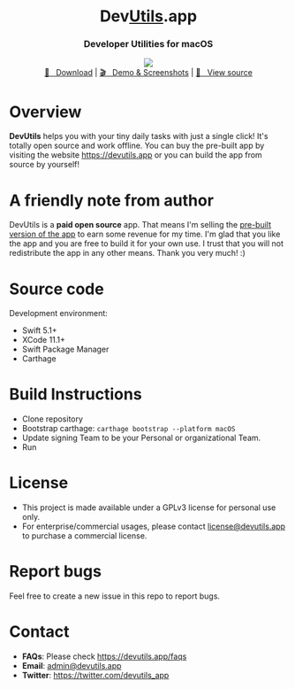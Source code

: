<h1 align="center">Dev<a href="https://github.com/DevUtilsApp/DevUtils-app#">Utils</a>.app</h1>
<h3 align="center">Developer Utilities for macOS</h3>

<p align="center">
  <img src="https://devutils.app/screenshot-light.png">
  <br/>
  <a href="https://devutils.app/#download">🚀 &nbsp; Download</a> | <a href="https://devutils.app/demo">🎬 &nbsp; Demo & Screenshots</a> | <a href="https://github.com/DevUtilsApp/DevUtils-app/tree/master/TINOBHNYWE">📝 &nbsp; View source</a>
</p>

# Overview

<b>DevUtils</b> helps you with your tiny daily tasks with just a single click! It's totally open source and work offline. You can buy the pre-built app by visiting the website https://devutils.app or you can build the app from source by yourself!

# A friendly note from author
DevUtils is a **paid open source** app. That means I'm selling the [pre-built version of the app](https://devutils.app) to earn some revenue for my time. I'm glad that you like the app and you are free to build it for your own use. I trust that you will not redistribute the app in any other means. Thank you very much! :)

# Source code
Development environment:
- Swift 5.1+
- XCode 11.1+
- Swift Package Manager
- Carthage

# Build Instructions
 - Clone repository
 - Bootstrap carthage:
     `carthage bootstrap --platform macOS`
 - Update signing Team to be your Personal or organizational Team.
 - Run
 
# License
- This project is made available under a GPLv3 license for personal use only.
- For enterprise/commercial usages, please contact license@devutils.app to purchase a commercial license.

# Report bugs

Feel free to create a new issue in this repo to report bugs.

# Contact
- **FAQs**: Please check https://devutils.app/faqs
- **Email**: admin@devutils.app
- **Twitter**: https://twitter.com/devutils_app
